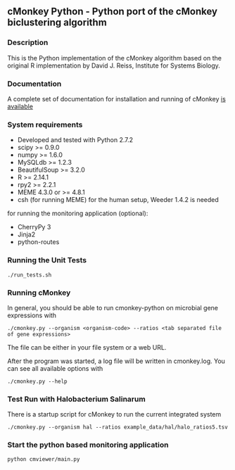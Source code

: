 ## cMonkey Python - Python port of the cMonkey biclustering algorithm

### Description

This is the Python implementation of the cMonkey algorithm based on the original R implementation by David J. Reiss, Institute for Systems Biology.

### Documentation

A complete set of documentation for installation and running of cMonkey [is available](https://github.com/weiju/cmonkey-python/wiki)

### System requirements

* Developed and tested with Python 2.7.2
* scipy >= 0.9.0
* numpy >= 1.6.0
* MySQLdb >= 1.2.3
* BeautifulSoup >= 3.2.0
* R >= 2.14.1
* rpy2 >= 2.2.1
* MEME 4.3.0 or >= 4.8.1
* csh (for running MEME)
for the human setup, Weeder 1.4.2 is needed

for running the monitoring application (optional):

* CherryPy 3
* Jinja2
* python-routes

### Running the Unit Tests

    ./run_tests.sh

### Running cMonkey

In general, you should be able to run cmonkey-python on microbial gene
expressions with

    ./cmonkey.py --organism <organism-code> --ratios <tab separated file of gene expressions>

The file can be either in your file system or a web URL.

After the program was started, a log file will be written in cmonkey.log. You
can see all available options with

    ./cmonkey.py --help

### Test Run with Halobacterium Salinarum

There is a startup script for cMonkey to run the current integrated
system

    ./cmonkey.py --organism hal --ratios example_data/hal/halo_ratios5.tsv

### Start the python based monitoring application

    python cmviewer/main.py
